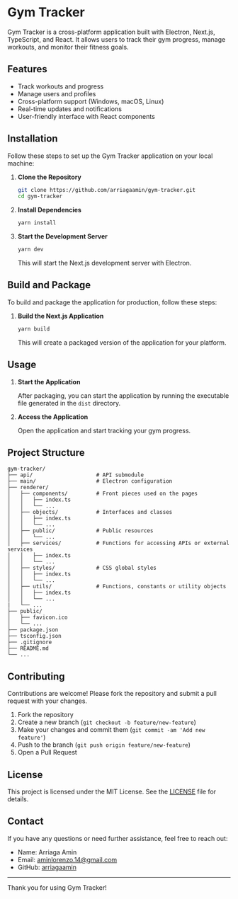 # Gym Tracker

Gym Tracker is a cross-platform application built with Electron, Next.js, TypeScript, 
and React. It allows users to track their gym progress, manage workouts, and monitor their
fitness goals.

## Features

- Track workouts and progress
- Manage users and profiles
- Cross-platform support (Windows, macOS, Linux)
- Real-time updates and notifications
- User-friendly interface with React components

## Installation

Follow these steps to set up the Gym Tracker application on your local machine:

1. **Clone the Repository**

   ```bash
   git clone https://github.com/arriagaamin/gym-tracker.git
   cd gym-tracker
   ```

2. **Install Dependencies**

   ```bash
   yarn install
   ```

3. **Start the Development Server**

   ```bash
   yarn dev
   ```

   This will start the Next.js development server with Electron.

## Build and Package

To build and package the application for production, follow these steps:

1. **Build the Next.js Application**

   ```bash
   yarn build
   ```

   This will create a packaged version of the application for your platform.

## Usage

1. **Start the Application**

   After packaging, you can start the application by running the executable file generated in the `dist` directory.

2. **Access the Application**

   Open the application and start tracking your gym progress.

## Project Structure

```
gym-tracker/
├── api/                    # API submodule
├── main/                   # Electron configuration
├── renderer/
│   ├── components/         # Front pieces used on the pages
│   │   ├── index.ts
│   │   └── ...
│   ├── objects/            # Interfaces and classes
│   │   ├── index.ts
│   │   └── ...
│   ├── public/             # Public resources
│   │   └── ...
│   ├── services/           # Functions for accessing APIs or external services
│   │   ├── index.ts
│   │   └── ...
│   ├── styles/             # CSS global styles
│   │   ├── index.ts
│   │   └── ...
│   ├── utils/              # Functions, constants or utility objects
│   │   ├── index.ts
│   │   └── ...
|   └── ...
├── public/
│   ├── favicon.ico
│   └── ...
├── package.json
├── tsconfig.json
├── .gitignore
├── README.md
└── ...
```

## Contributing

Contributions are welcome! Please fork the repository and submit a pull request with your changes.

1. Fork the repository
2. Create a new branch (`git checkout -b feature/new-feature`)
3. Make your changes and commit them (`git commit -am 'Add new feature'`)
4. Push to the branch (`git push origin feature/new-feature`)
5. Open a Pull Request

## License

This project is licensed under the MIT License. See the [LICENSE](LICENSE) file for details.

## Contact

If you have any questions or need further assistance, feel free to reach out:

- Name: Arriaga Amin
- Email: aminlorenzo.14@gmail.com
- GitHub: [arriagaamin](https://github.com/arriagaamin)

---

Thank you for using Gym Tracker!
